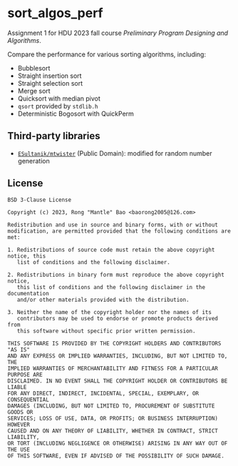# sort_algos_perf

Assignment 1 for HDU 2023 fall course *Preliminary Program Designing and Algorithms*.

Compare the performance for various sorting algorithms, including:

* Bubblesort
* Straight insertion sort
* Straight selection sort
* Merge sort
* Quicksort with median pivot
* `qsort` provided by `stdlib.h`
* Deterministic Bogosort with QuickPerm

## Third-party libraries

* [`ESultanik/mtwister`](https://github.com/ESultanik/mtwister) (Public Domain): modified for random number generation

## License

```text
BSD 3-Clause License

Copyright (c) 2023, Rong "Mantle" Bao <baorong2005@126.com>

Redistribution and use in source and binary forms, with or without
modification, are permitted provided that the following conditions are met:

1. Redistributions of source code must retain the above copyright notice, this
   list of conditions and the following disclaimer.

2. Redistributions in binary form must reproduce the above copyright notice,
   this list of conditions and the following disclaimer in the documentation
   and/or other materials provided with the distribution.

3. Neither the name of the copyright holder nor the names of its
   contributors may be used to endorse or promote products derived from
   this software without specific prior written permission.

THIS SOFTWARE IS PROVIDED BY THE COPYRIGHT HOLDERS AND CONTRIBUTORS "AS IS"
AND ANY EXPRESS OR IMPLIED WARRANTIES, INCLUDING, BUT NOT LIMITED TO, THE
IMPLIED WARRANTIES OF MERCHANTABILITY AND FITNESS FOR A PARTICULAR PURPOSE ARE
DISCLAIMED. IN NO EVENT SHALL THE COPYRIGHT HOLDER OR CONTRIBUTORS BE LIABLE
FOR ANY DIRECT, INDIRECT, INCIDENTAL, SPECIAL, EXEMPLARY, OR CONSEQUENTIAL
DAMAGES (INCLUDING, BUT NOT LIMITED TO, PROCUREMENT OF SUBSTITUTE GOODS OR
SERVICES; LOSS OF USE, DATA, OR PROFITS; OR BUSINESS INTERRUPTION) HOWEVER
CAUSED AND ON ANY THEORY OF LIABILITY, WHETHER IN CONTRACT, STRICT LIABILITY,
OR TORT (INCLUDING NEGLIGENCE OR OTHERWISE) ARISING IN ANY WAY OUT OF THE USE
OF THIS SOFTWARE, EVEN IF ADVISED OF THE POSSIBILITY OF SUCH DAMAGE.
```

